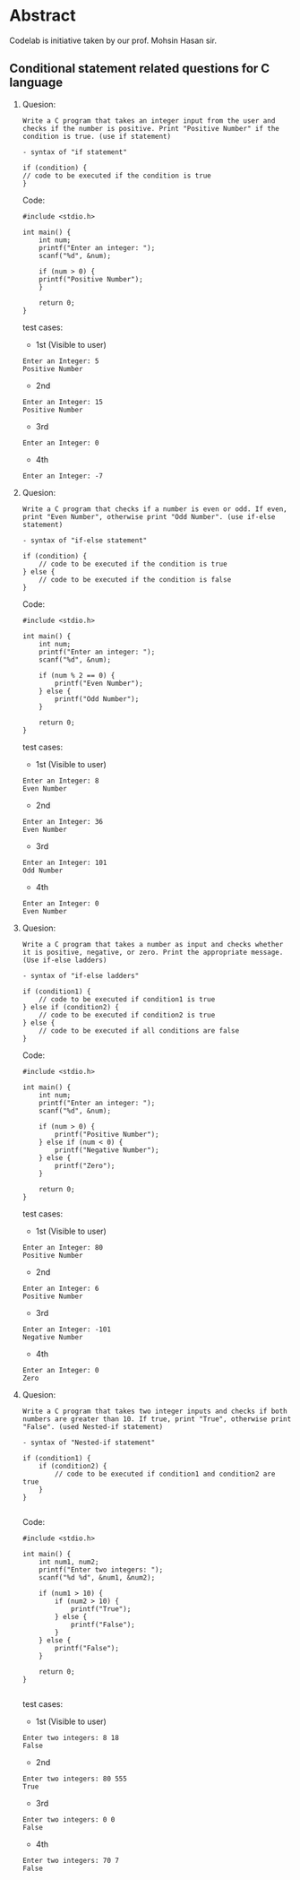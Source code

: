# Abstract
Codelab is initiative taken by our prof. Mohsin Hasan sir.

## Conditional statement related questions for C language

1. Quesion:
    ```
    Write a C program that takes an integer input from the user and checks if the number is positive. Print "Positive Number" if the condition is true. (use if statement)

    - syntax of "if statement"

    if (condition) {
    // code to be executed if the condition is true
    }

    ```

    Code:
    ```
    #include <stdio.h>

    int main() {
        int num;
        printf("Enter an integer: ");
        scanf("%d", &num);

        if (num > 0) {
        printf("Positive Number");
        }

        return 0;
    }

    ```

    test cases:
    - 1st (Visible to user)
    ```
    Enter an Integer: 5
    Positive Number
    ```
    - 2nd
    ```
    Enter an Integer: 15
    Positive Number
    ```

    - 3rd
    ```
    Enter an Integer: 0
    ```

    - 4th
    ```
    Enter an Integer: -7
    ```

2. Quesion:
    ```
    Write a C program that checks if a number is even or odd. If even, print "Even Number", otherwise print "Odd Number". (use if-else statement)

    - syntax of "if-else statement"

    if (condition) {
        // code to be executed if the condition is true
    } else {
        // code to be executed if the condition is false
    }

    ```

    Code:
    ```
    #include <stdio.h>

    int main() {
        int num;
        printf("Enter an integer: ");
        scanf("%d", &num);

        if (num % 2 == 0) {
            printf("Even Number");
        } else {
            printf("Odd Number");
        }

        return 0;
    }

    ```

    test cases:
    - 1st (Visible to user)
    ```
    Enter an Integer: 8
    Even Number
    ```
    - 2nd
    ```
    Enter an Integer: 36
    Even Number
    ```

    - 3rd
    ```
    Enter an Integer: 101
    Odd Number
    ```

    - 4th
    ```
    Enter an Integer: 0
    Even Number
    ```

3. Quesion:
    ```
    Write a C program that takes a number as input and checks whether it is positive, negative, or zero. Print the appropriate message. (Use if-else ladders)

    - syntax of "if-else ladders"

    if (condition1) {
        // code to be executed if condition1 is true
    } else if (condition2) {
        // code to be executed if condition2 is true
    } else {
        // code to be executed if all conditions are false
    }

    ```

    Code:
    ```
    #include <stdio.h>

    int main() {
        int num;
        printf("Enter an integer: ");
        scanf("%d", &num);

        if (num > 0) {
            printf("Positive Number");
        } else if (num < 0) {
            printf("Negative Number");
        } else {
            printf("Zero");
        }

        return 0;
    }

    ```

    test cases:
    - 1st (Visible to user)
    ```
    Enter an Integer: 80
    Positive Number
    ```
    - 2nd
    ```
    Enter an Integer: 6
    Positive Number
    ```

    - 3rd
    ```
    Enter an Integer: -101
    Negative Number
    ```

    - 4th
    ```
    Enter an Integer: 0
    Zero
    ```


4. Quesion:
    ```
    Write a C program that takes two integer inputs and checks if both numbers are greater than 10. If true, print "True", otherwise print "False". (used Nested-if statement)

    - syntax of "Nested-if statement"

    if (condition1) {
        if (condition2) {
            // code to be executed if condition1 and condition2 are true
        }
    }


    ```

    Code:
    ```
    #include <stdio.h>

    int main() {
        int num1, num2;
        printf("Enter two integers: ");
        scanf("%d %d", &num1, &num2);

        if (num1 > 10) {
            if (num2 > 10) {
                printf("True");
            } else {
                printf("False");
            }
        } else {
            printf("False");
        }

        return 0;
    }


    ```

    test cases:
    - 1st (Visible to user)
    ```
    Enter two integers: 8 18
    False
    ```
    - 2nd
    ```
    Enter two integers: 80 555
    True
    ```

    - 3rd
    ```
    Enter two integers: 0 0
    False
    ```

    - 4th
    ```
    Enter two integers: 70 7
    False
    ```


